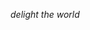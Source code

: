 _delight the world_


<!---
intpboy/intpboy is a ✨ special ✨ repository because its `README.md` (this file) appears on your GitHub profile.
You can click the Preview link to take a look at your changes.
--->
